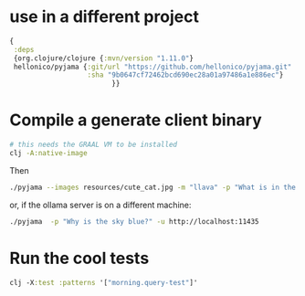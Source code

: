 
# use in a different project

```clojure
{
 :deps
 {org.clojure/clojure {:mvn/version "1.11.0"}
 hellonico/pyjama {:git/url "https://github.com/hellonico/pyjama.git"
                   :sha "9b0647cf72462bcd690ec28a01a97486a1e886ec"}
                         }}
```

# Compile a generate client binary

```bash
# this needs the GRAAL VM to be installed
clj -A:native-image
```

Then

```bash
./pyjama --images resources/cute_cat.jpg -m "llava" -p "What is in the picture?"
```

or, if the ollama server is on a different machine:

```bash
./pyjama  -p "Why is the sky blue?" -u http://localhost:11435
```

# Run the cool tests

```clojure
clj -X:test :patterns '["morning.query-test"]'
```